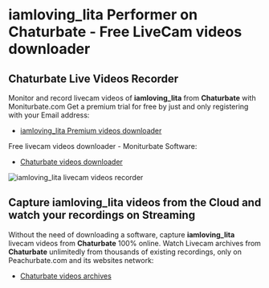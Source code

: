 # iamloving_lita Performer on Chaturbate - Free LiveCam videos downloader

## Chaturbate Live Videos Recorder

Monitor and record livecam videos of **iamloving_lita** from **Chaturbate** with Moniturbate.com
Get a premium trial for free by just and only registering with your Email address:
* [iamloving_lita Premium videos downloader](https://moniturbate.com/request-demo-licence-key.html)

Free livecam videos downloader - Moniturbate Software:
* [Chaturbate videos downloader](https://moniturbate.com/moniturbate-download-software.html)

![iamloving_lita livecam videos recorder](https://peachurnet.com/templates/moniturbate-software.png)


## Capture iamloving_lita videos from the Cloud and watch your recordings on Streaming

Without the need of downloading a software, capture **iamloving_lita** livecam videos from **Chaturbate** 100% online.
Watch Livecam archives from **Chaturbate** unlimitedly from thousands of existing recordings, only on Peachurbate.com and its websites network:
* [Chaturbate videos archives](https://peachurnet.com/)